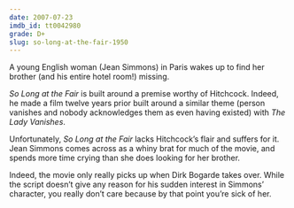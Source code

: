 ```yaml
---
date: 2007-07-23
imdb_id: tt0042980
grade: D+
slug: so-long-at-the-fair-1950
---
```


A young English woman (Jean Simmons) in Paris wakes up to find her brother (and his entire hotel room!) missing.

_So Long at the Fair_ is built around a premise worthy of Hitchcock. Indeed, he made a film twelve years prior built around a similar theme (person vanishes and nobody acknowledges them as even having existed) with <span data-imdb-id="tt0030341">_The Lady Vanishes_</span>.

Unfortunately, _So Long at the Fair_ lacks Hitchcock’s flair and suffers for it. Jean Simmons comes across as a whiny brat for much of the movie, and spends more time crying than she does looking for her brother.

Indeed, the movie only really picks up when Dirk Bogarde takes over. While the script doesn’t give any reason for his sudden interest in Simmons’ character, you really don’t care because by that point you’re sick of her.
